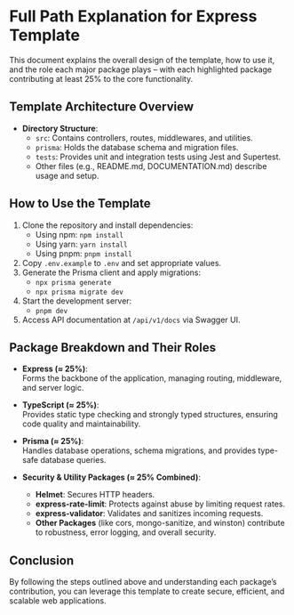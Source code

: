 # Full Path Explanation for Express Template

This document explains the overall design of the template, how to use it, and the role each major package plays – with each highlighted package contributing at least 25% to the core functionality.

## Template Architecture Overview

- **Directory Structure**: 
  - `src`: Contains controllers, routes, middlewares, and utilities.
  - `prisma`: Holds the database schema and migration files.
  - `tests`: Provides unit and integration tests using Jest and Supertest.
  - Other files (e.g., README.md, DOCUMENTATION.md) describe usage and setup.

## How to Use the Template

1. Clone the repository and install dependencies:
   - Using npm: `npm install`
   - Using yarn: `yarn install`
   - Using pnpm: `pnpm install`
2. Copy `.env.example` to `.env` and set appropriate values.
3. Generate the Prisma client and apply migrations:
   - `npx prisma generate`
   - `npx prisma migrate dev`
4. Start the development server:
   - `pnpm dev`
5. Access API documentation at `/api/v1/docs` via Swagger UI.

## Package Breakdown and Their Roles

- **Express (≈ 25%)**:  
  Forms the backbone of the application, managing routing, middleware, and server logic.

- **TypeScript (≈ 25%)**:  
  Provides static type checking and strongly typed structures, ensuring code quality and maintainability.

- **Prisma (≈ 25%)**:  
  Handles database operations, schema migrations, and provides type-safe database queries.

- **Security & Utility Packages (≈ 25% Combined)**:
  - **Helmet**: Secures HTTP headers.
  - **express-rate-limit**: Protects against abuse by limiting request rates.
  - **express-validator**: Validates and sanitizes incoming requests.
  - **Other Packages** (like cors, mongo-sanitize, and winston) contribute to robustness, error logging, and overall security.

## Conclusion

By following the steps outlined above and understanding each package’s contribution, you can leverage this template to create secure, efficient, and scalable web applications.
